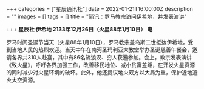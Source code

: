 +++
categories = ["星辰通讯社"]
date = 2022-01-21T16:00:00Z
description = ""
images = []
tags = []
title = "简讯：罗马教宗访问伊希地，并发表演讲"

+++
**星辰社 伊希地 2133年12月26日（火星88年1月10日） 电**

罗马时间圣诞节当天（火星88年1月10日），罗马教宗盖乌斯二世抵达伊希地，受到当地人民的热烈欢迎。当天中午在南河圣玛利亚大教堂举办圣诞慈善午餐会，邀请各界共310人赴宴，其中有86名流浪汉、穷人获邀参加。会上，教宗发表演讲《致火星》，呼吁各界加强工作，改善移民地位、减小贫富差距，在开发火星资源的同时减少对火星环境的破坏。此外，他还提议地火双方以大局为重，保护近地近火太空资源。
